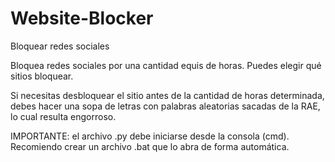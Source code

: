 # Website-Blocker
Bloquear redes sociales

Bloquea redes sociales por una cantidad equis de horas. 
Puedes elegir qué sitios bloquear.

Si necesitas desbloquear el sitio antes de la cantidad de horas determinada, debes hacer una sopa de letras con palabras aleatorias sacadas de la RAE, lo cual resulta engorroso.

IMPORTANTE: el archivo .py debe iniciarse desde la consola (cmd). Recomiendo crear un archivo .bat que lo abra de forma automática.
